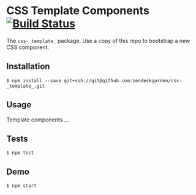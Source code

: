 # CSS Template Components [![Build Status](https://magnum.travis-ci.com/zendeskgarden/css-_template_.svg?token=_template_&branch=master)](https://magnum.travis-ci.com/zendeskgarden/css-_template_)

The `css-_template_` package. Use a copy of this repo to bootstrap a new
CSS component.

## Installation

    $ npm install --save git+ssh://git@github.com:zendeskgarden/css-_template_.git

## Usage

Template components ...

## Tests

    $ npm test

## Demo

    $ npm start
